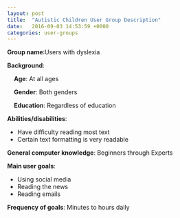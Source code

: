 ```yaml
---
layout: post
title:  "Autistic Children User Group Description"
date:   2016-09-03 14:53:59 +0000
categories: user-groups
---
```


**Group name**:Users with dyslexia

**Background**:

&nbsp;&nbsp;&nbsp;&nbsp;**Age**: At all ages

&nbsp;&nbsp;&nbsp;&nbsp;**Gender**: Both genders

&nbsp;&nbsp;&nbsp;&nbsp;**Education**: Regardless of education

**Abilities/disabilities**:
* Have difficulty reading most text
* Certain text formatting is very readable

**General computer knowledge**: Beginners through Experts

**Main user goals**:
* Using social media
* Reading the news
* Reading emails

**Frequency of goals**: Minutes to hours daily